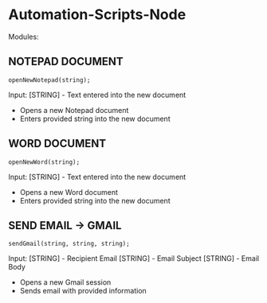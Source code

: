 # Automation-Scripts-Node

Modules: 

## NOTEPAD DOCUMENT 

```
openNewNotepad(string);
```

Input: [STRING] - Text entered into the new document

- Opens a new Notepad document
- Enters provided string into the new document



## WORD DOCUMENT

```
openNewWord(string);
```

Input: [STRING] - Text entered into the new document

- Opens a new Word document
- Enters provided string into the new document



## SEND EMAIL -> GMAIL 

```
sendGmail(string, string, string);
```

Input: 
[STRING] - Recipient Email
[STRING] - Email Subject
[STRING] - Email Body

- Opens a new Gmail session
- Sends email with provided information


